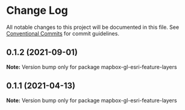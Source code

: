 # Change Log

All notable changes to this project will be documented in this file.
See [Conventional Commits](https://conventionalcommits.org) for commit guidelines.

## 0.1.2 (2021-09-01)

**Note:** Version bump only for package mapbox-gl-esri-feature-layers





## 0.1.1 (2021-04-13)

**Note:** Version bump only for package mapbox-gl-esri-feature-layers
